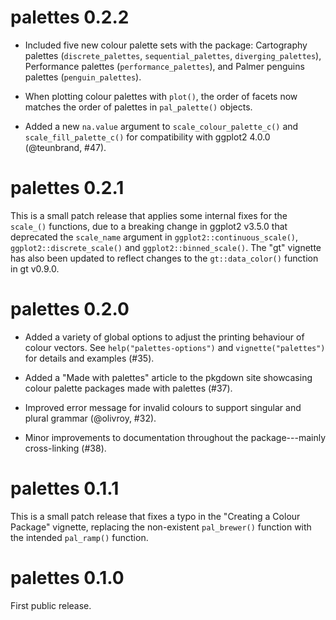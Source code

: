# palettes 0.2.2

- Included five new colour palette sets with the package: Cartography palettes (`discrete_palettes`, `sequential_palettes`, `diverging_palettes`), Performance palettes (`performance_palettes`), and Palmer penguins palettes (`penguin_palettes`).

- When plotting colour palettes with `plot()`, the order of facets now matches the order of palettes in `pal_palette()` objects.

- Added a new `na.value` argument to `scale_colour_palette_c()` and `scale_fill_palette_c()` for compatibility with ggplot2 4.0.0 (@teunbrand, #47).

# palettes 0.2.1

This is a small patch release that applies some internal fixes for the `scale_()` functions, due to a breaking change in ggplot2 v3.5.0 that deprecated the `scale_name` argument in `ggplot2::continuous_scale()`, `ggplot2::discrete_scale()` and `ggplot2::binned_scale()`. The "gt" vignette has also been updated to reflect changes to the `gt::data_color()` function in gt v0.9.0.

# palettes 0.2.0

- Added a variety of global options to adjust the printing behaviour of colour vectors. See `help("palettes-options")` and `vignette("palettes")` for details and examples (#35).

- Added a "Made with palettes" article to the pkgdown site showcasing colour palette packages made with palettes (#37).

- Improved error message for invalid colours to support singular and plural grammar (@olivroy, #32).

- Minor improvements to documentation throughout the package---mainly cross-linking (#38).

# palettes 0.1.1

This is a small patch release that fixes a typo in the "Creating a Colour Package" vignette, replacing the non-existent `pal_brewer()` function with the intended `pal_ramp()` function.

# palettes 0.1.0

First public release.
